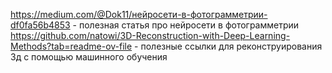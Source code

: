https://medium.com/@Dok11/нейросети-в-фотограмметрии-df0fa56b4853 - полезная статья про нейросети в фотограмметрии
https://github.com/natowi/3D-Reconstruction-with-Deep-Learning-Methods?tab=readme-ov-file - полезные ссылки для реконструирования 3д с помощью машинного обучения
